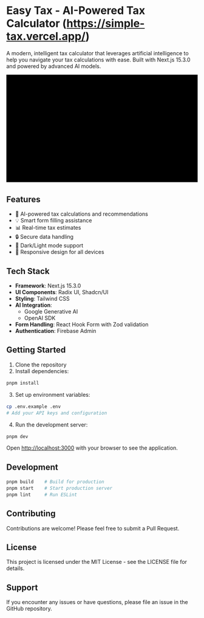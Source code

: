 # Easy Tax - AI-Powered Tax Calculator (https://simple-tax.vercel.app/)

A modern, intelligent tax calculator that leverages artificial intelligence to help you navigate your tax calculations with ease. Built with Next.js 15.3.0 and powered by advanced AI models.

![Demo of Easy Tax Calculator](./src/assest/tax-ai.gif)

## Features

- 🤖 AI-powered tax calculations and recommendations
- 💡 Smart form filling assistance
- 📊 Real-time tax estimates
- 🔒 Secure data handling
- 🌙 Dark/Light mode support
- 📱 Responsive design for all devices

## Tech Stack

- **Framework**: Next.js 15.3.0
- **UI Components**: Radix UI, Shadcn/UI
- **Styling**: Tailwind CSS
- **AI Integration**: 
  - Google Generative AI
  - OpenAI SDK
- **Form Handling**: React Hook Form with Zod validation
- **Authentication**: Firebase Admin

## Getting Started

1. Clone the repository
2. Install dependencies:
```bash
pnpm install
```

3. Set up environment variables:
```bash
cp .env.example .env
# Add your API keys and configuration
```

4. Run the development server:
```bash
pnpm dev
```

Open [http://localhost:3000](http://localhost:3000) with your browser to see the application.

## Development

```bash
pnpm build    # Build for production
pnpm start    # Start production server
pnpm lint     # Run ESLint
```

## Contributing

Contributions are welcome! Please feel free to submit a Pull Request.

## License

This project is licensed under the MIT License - see the LICENSE file for details.

## Support

If you encounter any issues or have questions, please file an issue in the GitHub repository.
